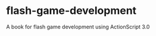 flash-game-development
======================

A book for flash game development using ActionScript 3.0